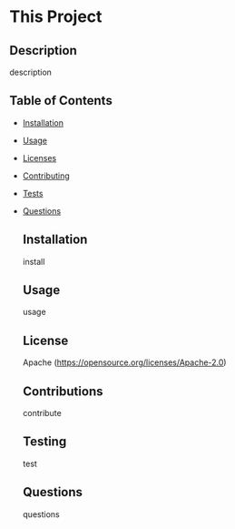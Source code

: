 # This Project 
  ## Description
  description
  ## Table of Contents
  - [Installation](#installation)
- [Usage](#usage)
- [Licenses](#licenses)
- [Contributing](#contributing)
- [Tests](#tests)
- [Questions](#questions)

  ## Installation
  install
  ## Usage
  usage
  ## License
  Apache (https://opensource.org/licenses/Apache-2.0)
  ## Contributions
  contribute
  ## Testing
  test
  ## Questions
  questions
 


